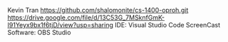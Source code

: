 Kevin Tran
https://github.com/shalomonite/cs-1400-oproh.git
https://drive.google.com/file/d/13C53G_7MSknfGmK-I91Yeyx9bx1f6tjD/view?usp=sharing
IDE: Visual Studio Code      ScreenCast Software: OBS Studio
